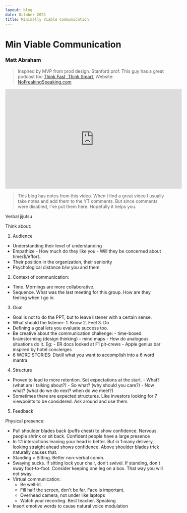 ```yaml
---
layout: blog
date: October 2021
title: Minimally Viable Communication
---
```


# Min Viable Communication
### Matt Abraham 

> Inspired by MVP from prod design. Stanford prof. This guy has a great podcast too [Think Fast, Think Smart](https://www.gsb.stanford.edu/business-podcasts/think-fast-talk-smart), Website: [NoFreakingSpeaking.com](https://nofreakingspeaking.com/)

<center><iframe width="560" height="315" src="https://www.youtube.com/embed/tRENsNiS8XQ" title="YouTube video player" frameborder="0" allow="accelerometer; autoplay; clipboard-write; encrypted-media; gyroscope; picture-in-picture" allowfullscreen></iframe></center>

> This blog has notes from this video. When I find a great video I usually take notes and add them to the YT comments. But since comments were disabled, I've put them here. Hopefully it helps you. 

Verbal jijutsu

Think about:
1. Audience
- Understanding their level of understanding 
- Empathize
        - How much do they like you
        - Will they be concerned about time/$/effort..
- Their position in the organization, their seniority
- Psychological distance b/w you and them
2. Context of communication:
- Time. Mornings are more collaborative.
- Sequence. What was the last meeting for this group. How are they feeling when I go in.
3. Goal
- Goal is not to do the PPT, but to leave listener with a certain sense.
- What should the listener:
	    1. Know
	    2. Feel 
	    3. Do
- Defining a goal lets you evaluate success too.
- Be creative about the communication challenge:
	    - time-boxed brainstorming (design thinking)
	    - mind maps
	    - How do analogous situations do it. Eg:
		        - ER docs looked at F1 pit-crews
		        - Apple genius bar inspired by hotel concierges
- 6 WORD STORIES:  Distill what you want to accomplish into a 6 word mantra
4. Structure
- Proven to lead to more retention. Set expectations at the start.
        - What? (what am I talking about?)
        - So what? (why should you care?)
        - Now what? (what do we do next? when do we meet?)
- Sometimes there are expected structures. Like investors looking for 7 viewpoints to be considered. Ask around and use them.
5. Feedback

Physical presence:
- Pull shoulder blades back (puffs chest) to show confidence. Nervous people shrink or sit back. Confident people have a large presence
- In 1:1 interactions leaning your head is better. But in 1:many delivery, looking straight ahead shows confidence. Above shoulder blades trick naturally causes that.
- Standing > Sitting. Better non-verbal comm.
- Swaying sucks. If sitting lock your chair, don't swivel. If standing, don't sway foot-to-foot. Consider keeping one leg on a box. That way you will not sway.
- Virtual communication:
	- Be well-lit.
	- Fill half the screen, don't be far. Face is important.
	- Overhead camera, not under like laptops
	- Watch your recording. Best teacher.
Speaking
- Insert emotive words to cause natural voice modulation


